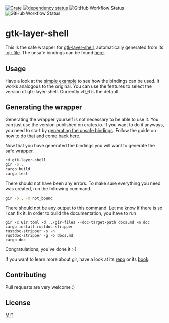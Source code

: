 [![Crate](https://img.shields.io/crates/v/gtk-layer-shell.svg)](https://crates.io/crates/gtk-layer-shell)
[![dependency status](https://deps.rs/crate/gtk-layer-shell//status.svg)](https://deps.rs/crate/gtk-layer-shell/)
![GitHub Workflow Status](https://img.shields.io/github/workflow/status/pentamassiv/gtk-layer-shell-gir/Build_x86/main)
![GitHub Workflow Status](https://img.shields.io/github/workflow/status/pentamassiv/gtk-layer-shell-gir/Build_aarch64/main)

# gtk-layer-shell
This is the safe wrapper for [gtk-layer-shell](https://github.com/wmww/gtk-layer-shell), automatically generated from its [.gir file](../gir-files/GtkLayerShell-0.1.gir). The unsafe bindings can be found [here](../gtk-layer-shell-sys).

## Usage
Have a look at the [simple example](examples/simple-example.rs) to see how the bindings can be used. It works analogous to the original. You can use the features to select the version of gtk-layer-shell. Currently v0_6 is the default.

## Generating the wrapper
Generating the wrapper yourself is not necessary to be able to use it. You can just use the version published on crates.io. If you want to do it anyways, you need to start by [generating the unsafe bindings](../gtk-layer-shell-sys/README.md#generating-the-bindings). Follow the guide on how to do that and come back here.

Now that you have generated the bindings you will want to generate the safe wrapper.
```bash
cd gtk-layer-shell
gir -o .
cargo build
cargo test
```
There should not have been any errors.
To make sure everything you need was created, run the following command.
```bash
gir -o . -m not_bound
```
There should not be any output to this command. Let me know if there is so I can fix it. 
In order to build the documentation, you have to run
```
gir -c Gir.toml -d ../gir-files --doc-target-path docs.md -m doc
cargo install rustdoc-stripper
rustdoc-stripper -s -n
rustdoc-stripper -g -o docs.md
cargo doc
```
Congratulations, you've done it :-)

If you want to learn more about gir, have a look at its [repo](https://github.com/gtk-rs/gir) or its [book](https://gtk-rs.org/gir/book/).

## Contributing
Pull requests are very welcome :)

## License
[MIT](https://choosealicense.com/licenses/mit/)
